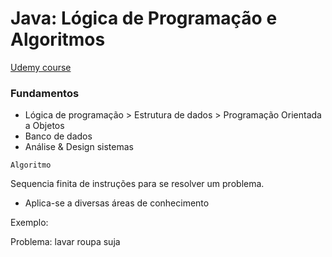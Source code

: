 # Java: Lógica de Programação e Algoritmos

[Udemy course](https://www.udemy.com/course/java-curso-logica-de-programacao/)

### Fundamentos 

* Lógica de programação > Estrutura de dados > Programação Orientada a Objetos
* Banco de dados
* Análise & Design sistemas

```Algoritmo``` 

Sequencia finita de instruções para se resolver um problema. 

* Aplica-se a diversas áreas de conhecimento

Exemplo: 

Problema: lavar roupa suja 



